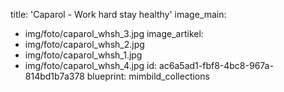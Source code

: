title: 'Caparol - Work hard stay healthy'
image_main:
  - img/foto/caparol_whsh_3.jpg
image_artikel:
  - img/foto/caparol_whsh_2.jpg
  - img/foto/caparol_whsh_1.jpg
  - img/foto/caparol_whsh_4.jpg
id: ac6a5ad1-fbf8-4bc8-967a-814bd1b7a378
blueprint: mimbild_collections
